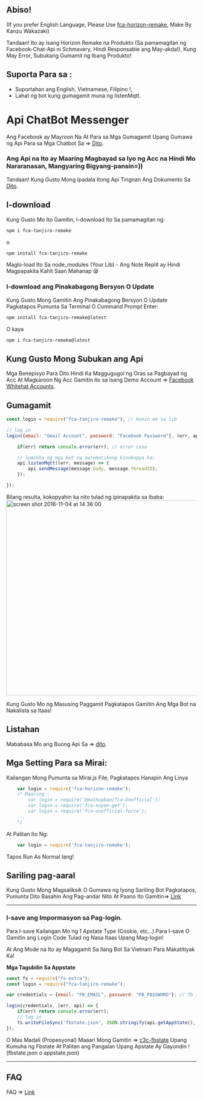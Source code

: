 ## Abiso!
(If you prefer English Language, Please Use [fca-horizon-remake](https://npmjs.com/package/fca-horizon-remake), Make By Kanzu Wakazaki)

Tandaan! Ito ay isang Horizon Remake na Produkto (Sa pamamagitan ng Facebook-Chat-Api ni Schmavery, Hindi Responsable ang May-akda!), Kung May Error, Subukang Gumamit ng Ibang Produkto!

## Suporta Para sa :

+ Suportahan ang English, Vietnamese, Filipino !,
+ Lahat ng bot kung gumagamit muna ng listenMqtt.

# Api ChatBot Messenger

Ang Facebook ay Mayroon Na At Para sa Mga Gumagamit Upang Gumawa ng Api Para sa Mga Chatbot Sa => [Dito](https://developers.facebook.com/docs/messenger-platform).

### Ang Api na Ito ay Maaring Magbayad sa Iyo ng Acc na Hindi Mo Nararanasan, Mangyaring Bigyang-pansin=))

Tandaan! Kung Gusto Mong Ipadala Itong Api Tingnan Ang Dokumento Sa [Dito](https://github.com/Schmavery/facebook-chat-api).

## I-download

Kung Gusto Mo Ito Gamitin, I-download Ito Sa pamamagitan ng:
```bash
npm i fca-tanjiro-remake
```
o
```bash
npm install fca-tanjiro-remake
```

Maglo-load Ito Sa node_modules (Your Lib) - Ang Note Replit ay Hindi Magpapakita Kahit Saan Mahanap 😪

### I-download ang Pinakabagong Bersyon O Update

Kung Gusto Mong Gamitin Ang Pinakabagong Bersyon O Update Pagkatapos Pumunta Sa Terminal O Command Prompt Enter:
```bash
npm install fca-tanjiro-remake@latest
```
O kaya
```bash
npm i fca-tanjiro-remake@latest
```

## Kung Gusto Mong Subukan ang Api

Mga Benepisyo Para Dito Hindi Ka Maggugugol ng Oras sa Pagbayad ng Acc At Magkaroon Ng Acc
Gamitin ito sa isang Demo Account => [Facebook Whitehat Accounts](https://www.facebook.com/whitehat/accounts/).

## Gumagamit

```javascript
const login = require("fca-tanjiro-remake"); // kunin mo sa lib

// log in
login({email: "Gmail Account", password: "Facebook Password"}, (err, api) => {

    if(err) return console.error(err); // error case

    // lumikha ng mga bot na awtomatikong kinokopya ka:
    api.listenMqtt((err, message) => {
        api.sendMessage(message.body, message.threadID);
    });

});
```

Bilang resulta, kokopyahin ka nito tulad ng ipinapakita sa ibaba:
<img width="517" alt="screen shot 2016-11-04 at 14 36 00" src="https://cloud.githubusercontent.com/assets/4534692/20023545/f8c24130-a29d-11e6-9ef7-47568bdbc1f2.png">

Kung Gusto Mo ng Masusing Paggamit Pagkatapos Gamitin Ang Mga Bot na Nakalista sa Itaas!

## Listahan

Mababasa Mo ang Buong Api Sa => [dito](DOCS.md).

## Mga Setting Para sa Mirai:

Kailangan Mong Pumunta sa Mirai.js File, Pagkatapos Hanapin Ang Linya
```js
    var login = require('fca-horizon-remake'); 
    /* Maaring :
        var login = require('@maihuybao/fca-Unofficial');
        var login = require('fca-xuyen-get');
        var login = require('fca-unofficial-force');
    ...   
    */
```

At Palitan Ito Ng:

```js
    var login = require('fca-tanjiro-remake');
```

Tapos Run As Normal lang!

## Sariling pag-aaral

Kung Gusto Mong Magsaliksik O Gumawa ng Iyong Sariling Bot Pagkatapos, Pumunta Dito Basahin Ang Pag-andar Nito At Paano Ito Gamitin=> [Link](https://github.com/Schmavery/facebook-chat-api#Unofficial%20Facebook%20Chat%20API)

------------------------------------

### I-save ang Impormasyon sa Pag-login.

Para I-save Kailangan Mo ng 1 Apstate Type (Cookie, etc,..) Para I-save O Gamitin ang Login Code Tulad ng Nasa Itaas Upang Mag-login!

At Ang Mode na Ito ay Magagamit Sa Ilang Bot Sa Vietnam Para Makatitiyak Ka!

__Mga Tagubilin Sa Appstate__

```js
const fs = require("fs-extra");
const login = require("fca-tanjiro-remake");

var credentials = {email: "FB_EMAIL", password: "FB_PASSWORD"}; // fb information

login(credentials, (err, api) => {
    if(err) return console.error(err);
    // log in
    fs.writeFileSync('fbstate.json', JSON.stringify(api.getAppState(), null,'\t')); // fbstate.json or appstate.json
});
```

O Mas Madali (Propesyonal) Maaari Mong Gamitin => [c3c-fbstate](https://github.com/c3cbot/c3c-fbstate) Upang Kumuha ng Fbstate At Palitan ang Pangalan Upang Apstate Ay Gayundin ! (fbstate.json o appstate.json)

------------------------------------

## FAQ

FAQ => [Link](https://github.com/Schmavery/facebook-chat-api#FAQS)
